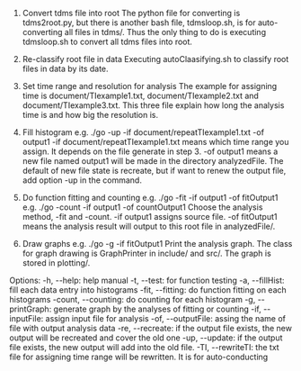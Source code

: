 1. Convert tdms file into root
The python file for converting is tdms2root.py, but there is another bash file, tdmsloop.sh, is for auto-converting all files in tdms/. Thus the only thing to do is executing tdmsloop.sh to convert all tdms files into root.

2. Re-classify root file in data
Executing autoClaasifying.sh to classify root files in data by its date.

3. Set time range and resolution for analysis
The example for assigning time is document/TIexample1.txt, document/TIexample2.txt and document/TIexample3.txt. This three file explain how long the analysis time is and how big the resolution is.

4. Fill histogram
e.g. ./go -up -if document/repeatTIexample1.txt -of output1
-if document/repeatTIexample1.txt means which time range you assign. It depends on the file generate in step 3.
-of output1 means a new file named output1 will be made in the directory analyzedFile.
The default of new file state is recreate, but if want to renew the output file, add option -up in the command.

5. Do function fitting and counting
e.g. ./go -fit -if output1 -of fitOutput1
e.g. ./go -count -if output1 -of countOutput1
Choose the analysis method, -fit and -count.
-if output1 assigns source file.
-of fitOutput1 means the analysis result will output to this root file in analyzedFile/.

6. Draw graphs
e.g. ./go -g -if fitOutput1
Print the analysis graph. The class for graph drawing is GraphPrinter in include/ and src/. The graph is stored in plotting/.

Options:
-h, --help: help manual
-t, --test: for function testing
-a, --fillHist: fill each data entry into histograms
-fit, --fitting: do function fitting on each histograms
-count, --counting: do counting for each histogram
-g, --printGraph: generate graph by the analyses of fitting or counting
-if, --inputFile: assign input file for analysis
-of, --outputFile: assing the name of file with output analysis data
-re, --recreate: if the output file exists, the new output will be recreated and cover the old one
-up, --update: if the output file exists, the new output will add into the old file.
-TI, --rewriteTI: the txt file for assigning time range will be rewritten. It is for auto-conducting
